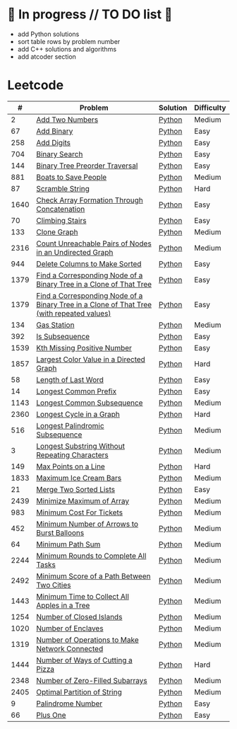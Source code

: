 # :pushpin: In progress // TO DO list :rocket:
- add Python solutions
- sort table rows by problem number
- add C++ solutions and algorithms
- add atcoder section

# Leetcode

| #    | Problem                                                 | Solution                                                                            | Difficulty |
| ---- | ------------------------------------------------------- | ----------------------------------------------------------------------------------- | ---------- |
| 2    | [Add Two Numbers](https://leetcode.com/problems/add-two-numbers/) | [Python](https://github.com/rcchcz/competitive-programming/blob/main/add_two_numbers.py) | Medium |
| 67   | [Add Binary](https://leetcode.com/problems/add-binary/) | [Python](https://github.com/rcchcz/competitive-programming/blob/main/add_binary.py) | Easy       |
| 258  | [Add Digits](https://leetcode.com/problems/add-digits/) | [Python](https://github.com/rcchcz/competitive-programming/blob/main/add_digits.py) | Easy       |
| 704  | [Binary Search](https://leetcode.com/problems/binary-search/) | [Python](https://github.com/rcchcz/competitive-programming/blob/main/binary_search.py) | Easy |
| 144  | [Binary Tree Preorder Traversal](https://leetcode.com/problems/binary-tree-preorder-traversal/) | [Python](https://github.com/rcchcz/competitive-programming/blob/main/binary_tree_preorder_traversal.py) | Easy |
| 881  | [Boats to Save People](https://leetcode.com/problems/boats-to-save-people/) | [Python](https://github.com/rcchcz/competitive-programming/blob/main/boats_to_save_people.py) | Medium |
| 87   | [Scramble String](https://leetcode.com/problems/scramble-string/) | [Python](https://github.com/rcchcz/competitive-programming/blob/main/scramble_string.py) | Hard |
| 1640 | [Check Array Formation Through Concatenation](https://leetcode.com/problems/check-array-formation-through-concatenation/) | [Python](https://github.com/rcchcz/competitive-programming/blob/main/check_array_formation_through_concatenation.py) | Easy |
| 70 | [Climbing Stairs](https://leetcode.com/problems/climbing-stairs/) | [Python](https://github.com/rcchcz/competitive-programming/blob/main/climbing_stairs.py) | Easy |
| 133 | [Clone Graph](https://leetcode.com/problems/clone-graph/) | [Python](https://github.com/rcchcz/competitive-programming/blob/main/clone_graph.py) | Medium |
| 2316 | [Count Unreachable Pairs of Nodes in an Undirected Graph](https://leetcode.com/problems/count-unreachable-pairs-of-nodes-in-an-undirected-graph/) | [Python](https://github.com/rcchcz/competitive-programming/blob/main/count_unreachable_pairs_of_nodes_in_an_undirected_graph.py) | Medium |
| 944 | [Delete Columns to Make Sorted](https://leetcode.com/problems/delete-columns-to-make-sorted/) | [Python](https://github.com/rcchcz/competitive-programming/blob/main/delete_columns_to_make_sorted.py) | Easy |
| 1379 | [Find a Corresponding Node of a Binary Tree in a Clone of That Tree](https://leetcode.com/problems/find-a-corresponding-node-of-a-binary-tree-in-a-clone-of-that-tree/) | [Python](https://github.com/rcchcz/competitive-programming/blob/main/find_a_corresponding_node_of_a_binary_tree_in_a_clone_of_that_tree.py) | Easy |
| 1379 | [Find a Corresponding Node of a Binary Tree in a Clone of That Tree (with repeated values)](https://leetcode.com/problems/find-a-corresponding-node-of-a-binary-tree-in-a-clone-of-that-tree/) | [Python](https://github.com/rcchcz/competitive-programming/blob/main/find_a_corresponding_node_of_a_binary_tree_in_a_clone_of_that_tree_with_rep.py) | Easy |
| 134 | [Gas Station](https://leetcode.com/problems/gas-station/) | [Python](https://github.com/rcchcz/competitive-programming/blob/main/gas_station.py) | Medium |
| 392 | [Is Subsequence](https://leetcode.com/problems/is-subsequence/) | [Python](https://github.com/rcchcz/competitive-programming/blob/main/is_subsequence.py) | Easy |
| 1539 | [Kth Missing Positive Number](https://leetcode.com/problems/kth-missing-positive-number/) | [Python](https://github.com/rcchcz/competitive-programming/blob/main/kth_missing_positive_number.py) | Easy |
| 1857 | [Largest Color Value in a Directed Graph](https://leetcode.com/problems/largest-color-value-in-a-directed-graph/) | [Python](https://github.com/rcchcz/competitive-programming/blob/main/largest_color_value_in_a_directed_graph.py) | Hard |
| 58 | [Length of Last Word](https://leetcode.com/problems/length-of-last-word/) | [Python](https://github.com/rcchcz/competitive-programming/blob/main/length_of_last_word.py) | Easy |
| 14 | [Longest Common Prefix](https://leetcode.com/problems/longest-common-prefix/) | [Python](https://github.com/rcchcz/competitive-programming/blob/main/longest_common_prefix.py) | Easy |
| 1143 | [Longest Common Subsequence](https://leetcode.com/problems/longest-common-subsequence/) | [Python](https://github.com/rcchcz/competitive-programming/blob/main/longest_common_subsequence.py) | Medium |
| 2360 | [Longest Cycle in a Graph](https://leetcode.com/problems/longest-cycle-in-a-graph/description/) | [Python](https://github.com/rcchcz/competitive-programming/blob/main/longest_cycle_in_a_graph.py) | Hard |
| 516 | [Longest Palindromic Subsequence](https://leetcode.com/problems/longest-palindromic-subsequence/) | [Python](https://github.com/rcchcz/competitive-programming/blob/main/longest_palindromic_subsequence.py) | Medium |
| 3 | [Longest Substring Without Repeating Characters](https://leetcode.com/problems/longest-substring-without-repeating-characters/) | [Python](https://github.com/rcchcz/competitive-programming/blob/main/longest_substring_without_repeating_characters.py) | Medium |
| 149 | [Max Points on a Line](https://leetcode.com/problems/max-points-on-a-line/) | [Python](https://github.com/rcchcz/competitive-programming/blob/main/max_points_on_a_line.py) | Hard |
| 1833 | [Maximum Ice Cream Bars](https://leetcode.com/problems/maximum-ice-cream-bars/) | [Python](https://github.com/rcchcz/competitive-programming/blob/main/maximum_ice_cream_bars.py) | Medium |
| 21 | [Merge Two Sorted Lists](https://leetcode.com/problems/merge-two-sorted-lists/) | [Python](https://github.com/rcchcz/competitive-programming/blob/main/merge_two_sorted_lists.py) | Easy |
| 2439 | [Minimize Maximum of Array](https://leetcode.com/problems/minimize-maximum-of-array/) | [Python](https://github.com/rcchcz/competitive-programming/blob/main/minimize_maximum_of_array.py) | Medium |
| 983 | [Minimum Cost For Tickets](https://leetcode.com/problems/minimum-cost-for-tickets/) | [Python](https://github.com/rcchcz/competitive-programming/blob/main/minimum_cost_for_tickets.py) | Medium |
| 452 | [Minimum Number of Arrows to Burst Balloons](https://github.com/rcchcz/competitive-programming/blob/main/minimum_number_of_arrows_to_burst_balloons.py) | [Python](https://github.com/rcchcz/competitive-programming/blob/main/minimum_number_of_arrows_to_burst_balloons.py) | Medium |
| 64 | [Minimum Path Sum](https://leetcode.com/problems/minimum-path-sum/) | [Python](https://github.com/rcchcz/competitive-programming/blob/main/minimum_path_sum.py) | Medium |
| 2244 | [Minimum Rounds to Complete All Tasks](https://leetcode.com/problems/minimum-rounds-to-complete-all-tasks/) | [Python](https://github.com/rcchcz/competitive-programming/blob/main/minimum_rounds_to_complete_all_tasks.py) | Medium |
| 2492 | [Minimum Score of a Path Between Two Cities](https://leetcode.com/problems/minimum-score-of-a-path-between-two-cities/description/) | [Python](https://github.com/rcchcz/competitive-programming/blob/main/minimum_score_of_a_path_between_two_cities.py) | Medium |
| 1443 | [Minimum Time to Collect All Apples in a Tree](https://leetcode.com/problems/minimum-time-to-collect-all-apples-in-a-tree/) | [Python](https://github.com/rcchcz/competitive-programming/blob/main/minimum_time_to_collect_all_apples_in_a_tree.py) | Medium |
| 1254 | [Number of Closed Islands](https://leetcode.com/problems/number-of-closed-islands/) | [Python](https://github.com/rcchcz/competitive-programming/blob/main/number_of_closed_islands.py) | Medium |
| 1020 | [Number of Enclaves](https://leetcode.com/problems/number-of-enclaves/) | [Python](https://github.com/rcchcz/competitive-programming/blob/main/number_of_enclaves.py) | Medium |
| 1319 | [Number of Operations to Make Network Connected](https://leetcode.com/problems/number-of-operations-to-make-network-connected/description/) | [Python](https://github.com/rcchcz/competitive-programming/blob/main/number_of_operations_to_make_network_connected.py) | Medium |
| 1444 | [Number of Ways of Cutting a Pizza](https://leetcode.com/problems/number-of-ways-of-cutting-a-pizza/) | [Python](https://github.com/rcchcz/competitive-programming/blob/main/number_of_ways_of_cutting_a_pizza.py) | Hard |
| 2348 | [Number of Zero-Filled Subarrays](https://leetcode.com/problems/number-of-zero-filled-subarrays/) | [Python](https://github.com/rcchcz/competitive-programming/blob/main/number_of_zero_filled_subarrays.py) | Medium |
| 2405 | [Optimal Partition of String](https://leetcode.com/problems/optimal-partition-of-string/) | [Python](https://github.com/rcchcz/competitive-programming/blob/main/optimal_partition_of_string.py) | Medium |
| 9 | [Palindrome Number](https://leetcode.com/problems/palindrome-number/) | [Python](https://github.com/rcchcz/competitive-programming/blob/main/palindrome_number.py) | Easy |
| 66 | [Plus One](https://leetcode.com/problems/plus-one/) | [Python](https://github.com/rcchcz/competitive-programming/blob/main/plus_one.py) | Easy |
